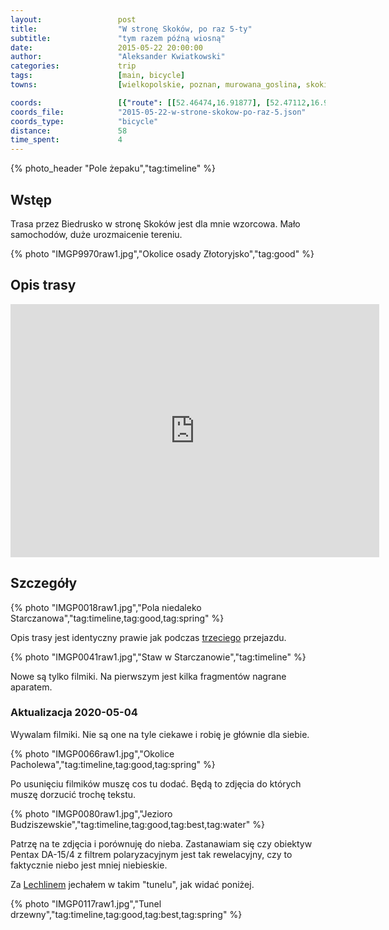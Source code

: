 ```yaml
---
layout:                 post
title:                  "W stronę Skoków, po raz 5-ty"
subtitle:               "tym razem późną wiosną"
date:                   2015-05-22 20:00:00
author:                 "Aleksander Kwiatkowski"
categories:             trip
tags:                   [main, bicycle]
towns:                  [wielkopolskie, poznan, murowana_goslina, skoki, wagrowiec]

coords:                 [{"route": [[52.46474,16.91877], [52.47112,16.96598], [52.48105,16.96924], [52.50373,16.95774], [52.53047,16.94452], [52.54217,16.94572], [52.54039,16.95499], [52.54164,16.96589], [52.57660,16.96014], [52.58365,16.97182], [52.63670,16.94564], [52.65581,16.95834], [52.66290,17.05748], [52.69469,17.07052], [52.71393,17.09498], [52.70691,17.10906], [52.68517,17.14631], [52.67211,17.15343], [52.67450,17.16176]], "type": "bicycle"}, {"route": [[52.71441,17.13766], [52.72886,17.12967], [52.72995,17.13191], [52.75479,17.13800], [52.75043,17.14813], [52.75157,17.18366]], "type": "bicycle"}]
coords_file:            "2015-05-22-w-strone-skokow-po-raz-5.json"
coords_type:            "bicycle"
distance:               58
time_spent:             4
---
```


[vimeo-dslr]:          https://vimeo.com/128642299
[vimeo-1]:             https://vimeo.com/128729512  
[vimeo-2]:             https://vimeo.com/128740318
[vimeo-3]:             https://vimeo.com/128823587
[vimeo-4]:             https://vimeo.com/128928585
[vimeo-5]:             https://vimeo.com/129147135
[vimeo-6]:             https://vimeo.com/129156464
[vimeo-7]:             https://vimeo.com/129363482

[wiki-lechlin]:        https://pl.wikipedia.org/wiki/Lechlin

{% photo_header "Pole żepaku","tag:timeline" %}

Wstęp
-----

Trasa przez Biedrusko w stronę Skoków jest dla mnie wzorcowa. Mało samochodów, duże urozmaicenie tereniu.

{% photo "IMGP9970raw1.jpg","Okolice osady Złotoryjsko","tag:good" %}

Opis trasy
----------

<iframe height='405' width='590' frameborder='0' allowtransparency='true' scrolling='no' src='https://www.strava.com/activities/309559947/embed/b10da920ac1fe7c98e876f0b354c1facee465651'></iframe>

Szczegóły
---------

{% photo "IMGP0018raw1.jpg","Pola niedaleko Starczanowa","tag:timeline,tag:good,tag:spring" %}

Opis trasy jest identyczny prawie jak podczas [trzeciego](/trip/2014/07/02/w-strone-skokow-po-raz-3-ci/)
przejazdu.

{% photo "IMGP0041raw1.jpg","Staw w Starczanowie","tag:timeline" %}

Nowe są tylko filmiki. Na pierwszym jest kilka fragmentów nagrane aparatem.

### Aktualizacja 2020-05-04

Wywalam filmiki. Nie są one na tyle ciekawe i robię je
głównie dla siebie.

{% photo "IMGP0066raw1.jpg","Okolice Pacholewa","tag:timeline,tag:good,tag:spring" %}

Po usunięciu filmików muszę cos tu dodać. Będą to zdjęcia do których muszę dorzucić
trochę tekstu.

{% photo "IMGP0080raw1.jpg","Jezioro Budziszewskie","tag:timeline,tag:good,tag:best,tag:water" %}

Patrzę na te zdjęcia i porównuję do nieba. Zastanawiam się czy
obiektyw Pentax DA-15/4 z filtrem polaryzacyjnym jest tak rewelacyjny,
czy to faktycznie niebo jest mniej niebieskie.

Za [Lechlinem][wiki-lechlin] jechałem w takim "tunelu", jak widać poniżej.

{% photo "IMGP0117raw1.jpg","Tunel drzewny","tag:timeline,tag:good,tag:best,tag:spring" %}
